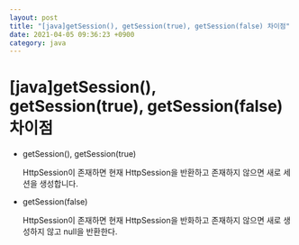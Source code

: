 ```yaml
---
layout: post
title: "[java]getSession(), getSession(true), getSession(false) 차이점"
date: 2021-04-05 09:36:23 +0900
category: java
---
```


# [java]getSession(), getSession(true), getSession(false) 차이점

- getSession(), getSession(true)

    HttpSession이 존재하면 현재 HttpSession을 반환하고 존재하지 않으면 새로 세션을 생성합니다.

- getSession(false)

    HttpSession이 존재하면 현재 HttpSession을 반화하고 존재하지 않으면 새로 생성하지 않고 null을 반환한다.